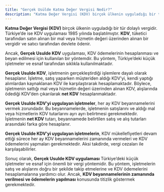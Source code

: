 ```yaml
---
title: "Gerçek Usülde Katma Değer Vergisi Nedir?"
description: "Katma Değer Vergisi (KDV) birçok ülkenin uyguladığı bir tür dolaylı vergidir"
---
```


**Katma Değer Vergisi (KDV)** birçok ülkenin uyguladığı bir tür dolaylı vergidir. Türkiye’de ise KDV uygulaması 1985 yılında başlatılmıştır. **KDV**, tüketici tarafından satın alınan bir mal veya hizmetin değeri üzerinden alınan bir vergidir ve satıcı tarafından devlete ödenir.

Ancak, **Gerçek Usulde KDV** uygulaması, KDV ödemelerinin hesaplanması ve beyan edilmesi için kullanılan bir yöntemdir. Bu yöntem, Türkiye’deki küçük işletmeler ve esnaf tarafından sıklıkla kullanılmaktadır.

**Gerçek Usulde KDV**, işletmenin gerçekleştirdiği işlemlere dayalı olarak hesaplanır. İşletme, satış yaparken müşteriden aldığı KDV’yi, kendi yaptığı alımlardan kaynaklanan KDV ile karşılaştırarak hesaplamaktadır. Böylece, işletmenin sattığı mal veya hizmetin değeri üzerinden alınan KDV, alışlarında ödediği KDV’den çıkarılarak **net KDV** hesaplanmaktadır.

**Gerçek Usulde KDV’yi uygulayan işletmeler**, her ay KDV beyannamelerini vermek zorundadır. Bu beyannamelerde, işletmenin satışlarını ve aldığı mal veya hizmetlerin KDV tutarlarını ayrı ayrı belirtmesi gerekmektedir. İşletmenin **net KDV** tutarı, beyannamede belirtilen satış ve alış tutarları arasındaki farka göre hesaplanır.

**Gerçek Usulde KDV’yi uygulayan işletmelerin**, KDV mükellefiyetleri devam ettiği sürece her ay KDV beyannamelerini zamanında vermeleri ve KDV ödemelerini yapmaları gerekmektedir. Aksi takdirde, vergi cezaları ile karşılaşabilirler.

Sonuç olarak, **Gerçek Usulde KDV uygulaması** Türkiye’deki küçük işletmeler ve esnaf için önemli bir vergi yöntemidir. Bu yöntem, işletmelerin satış ve alışlarını doğru bir şekilde takip etmelerine ve KDV ödemelerini hesaplamalarına yardımcı olur. Ancak, **KDV beyannamelerinin zamanında verilmesi ve ödemelerin yapılması** konusunda titizlik göstermek gerekmektedir.
